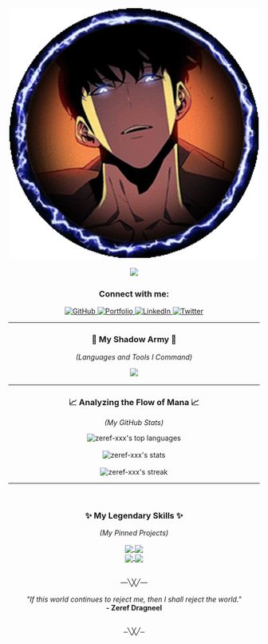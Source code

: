 <div align="center">
  <img src="./jin-woo.gif_" width="500px" alt="Sung Jinwoo Arise Banner"/>
</div>

<br>

<div align="center">
  <img src="https://readme-typing-svg.herokuapp.com/?font=Fira+Code&size=40&pause=300&color=7289DA&center=true&vCenter=true&width=900&lines=Zeref-XXX;The+Monarch+of+Shadows;From+E-Rank+to+S-Rank.;Wielding+the+power+of+Code.;Arise..." />
</div>

<div align="center">
  <h3>Connect with me:</h3>
  <p>
    <a href="https://github.com/Zeref-XXX" target="_blank">
      <img src="https://img.shields.io/badge/GitHub-181717?style=for-the-badge&logo=github&logoColor=white" alt="GitHub"/>
    </a>
    <a href="https://zeref-xxx.github.io/Web-dumps/" target="_blank">
      <img src="https://img.shields.io/badge/Portfolio-WebApp%20Dumps-blue?style=for-the-badge&logo=google-chrome&logoColor=white" alt="Portfolio"/>
    </a>
    <a href="https://www.linkedin.com/in/zeref/" target="_blank">
      <img src="https://img.shields.io/badge/LinkedIn-0A66C2?style=for-the-badge&logo=linkedin&logoColor=white" alt="LinkedIn"/>
    </a>
    <a href="https://twitter.com/YOUR_HANDLE" target="_blank">
      <img src="https://img.shields.io/badge/Twitter-1DA1F2?style=for-the-badge&logo=twitter&logoColor=white" alt="Twitter"/>
    </a>
  </p>
</div>

---

<h3 align="center">🔮 My Shadow Army 🔮</h3>
<p align="center"><em>(Languages and Tools I Command)</em></p>
<p align="center">
  <img src="https://skillicons.dev/icons?i=java,javascript,bash,linux,git,html,css,vscode,idea,github,docker" />
</p>

---

<h3 align="center">📈 Analyzing the Flow of Mana 📈</h3>
<p align="center"><em>(My GitHub Stats)</em></p>
<p align="center">
  <img src="https://github-readme-stats.vercel.app/api/top-langs/?username=Zeref-XXX&layout=compact&theme=tokyonight&hide_border=true&langs_count=8&text_color=ffffff&icon_color=7289DA" alt="zeref-xxx's top languages" />
  <br><br>
  <img src="https://github-readme-stats.vercel.app/api?username=Zeref-XXX&show_icons=true&theme=tokyonight&hide_border=true&include_all_commits=true&count_private=true&title_color=7289DA&icon_color=7289DA" alt="zeref-xxx's stats" />
  <br><br>
  <img src="https://github-readme-streak-stats.herokuapp.com/?user=Zeref-XXX&theme=tokyonight&hide_border=true&fire=7289DA&ring=7289DA&currStreakNum=ffffff" alt="zeref-xxx's streak" />
</p>

---

<br>
<h3 align="center">✨ My Legendary Skills ✨</h3>
<p align="center"><em>(My Pinned Projects)</em></p>
<p align="center">
  <a href="https://frontend-roan-two-80.vercel.app/">
    <img align="center" src="https://github-readme-stats.vercel.app/api/pin/?username=Zeref-XXX&repo=chatBot-01&theme=tokyonight&hide_border=true" />
  </a>
  <a href="https://zeref-xxx.github.io/Web-dumps/">
    <img align="center" src="https://github-readme-stats.vercel.app/api/pin/?username=Zeref-XXX&repo=Web-dumps&theme=tokyonight&hide_border=true" />
  </a><br>
    <a href="https://github.com/Zeref-XXX/cpp-sheets">
    <img align="center" src="https://github-readme-stats.vercel.app/api/pin/?username=Zeref-XXX&repo=cpp-sheets&theme=tokyonight&hide_border=true" />
  </a> 
  <a href="https://github.com/Zeref-XXX/bash-configs">
    <img align="center" src="https://github-readme-stats.vercel.app/api/pin/?username=Zeref-XXX&repo=bash-configs&theme=tokyonight&hide_border=true" />
  </a>
</p>

<br>
<div align="center">
  —╲╳╱—
</div><br>
<div align="center">
  <em>"If this world continues to reject me, then I shall reject the world."</em>
  <br>
  <strong>- Zeref Dragneel</strong>
</div>
  <br>
<div align="center">
  <pre>—╲╳╱—</pre>
</div>

